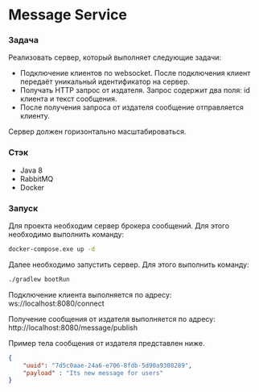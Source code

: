 # Message Service

### Задача

Реализовать сервер, который выполняет следующие задачи:

- Подключение клиентов по websocket. После подключения клиент передаёт уникальный идентификатор на сервер.
- Получать HTTP запрос от издателя. Запрос содержит два поля: id клиента и текст сообщения.
- После получения запроса от издателя сообщение отправляется клиенту.

Сервер должен горизонтально масштабироваться.

### Стэк

- Java 8
- RabbitMQ
- Docker

### Запуск

Для проекта необходим сервер брокера сообщений. Для этого необходимо выполнить команду:

```bash
docker-compose.exe up -d
```

Далее необходимо запустить сервер. Для этого выполнить команду:

```bash
./gradlew bootRun
```

Подключение клиента выполняется по адресу: ws://localhost:8080/connect

Получение сообщения от издателя выполняется по адресу: http://localhost:8080/message/publish

Пример тела сообщения от издателя представлен ниже.

```json
{
    "uuid": "7d5c0aae-24a6-e706-8fdb-5d90a9308289",
    "payload" : "Its new message for users"
}
```
